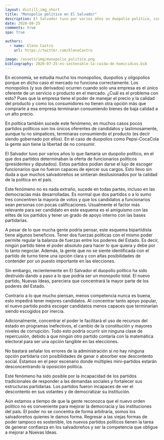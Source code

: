 ```yaml
---
layout: distill_img_short
title: "Monopolio político en El Salvador"
description: El Salvador tuvo por varios años un duopolio político, sin embargo, eso ha terminado. ¿Qué consecuencias tiene esto para la democracia? 
date: 2020-09-25
comments: true
spa: true

authors:
  - name: Eleno Castro
    url: https://twitter.com/ElenoCastro

image: /assets/img/monopolio_politico.png
bibliography: 2020-07-25-es-sostenible-la-caida-de-homicidios.bib
---
```

<p class="first-p"><span class="first-word">E</span>n economía, se estudia mucho los monopolios, duopolios y oligopolios porque en dicho caso el mercado no funciona correctamente. Los monopolios (y sus derivados) ocurren cuando solo una empresa es el único oferente de un servicio o producto en el mercado. ¿Cuál es el problema con esto? Pues que la empresa tiene el poder de manejar el precio y la calidad del producto y como los consumidores no tienen otra opción más que comprarle a esa empresa terminaran consumiendo bienes de baja calidad a un alto precio.</p>

En política también sucede este fenómeno, en muchos casos pocos partidos políticos son los únicos oferentes de candidatos y lastimosamente, aunque tu no simpatices, terminaras consumiendo el producto (es decir siendo gobernado por ellos). En el caso de duopolios como Pepsi-CocaCola la gente aún tiene la libertad de no consumir.

El Salvador tuvo por varios años lo que llamaría un duopolio político, en el que dos partidos determinaban la oferta de funcionarios políticos (presidentes y diputados). Estos partidos podían darse el lujo de escoger funcionarios que no fueron capaces de ejercer sus cargos. Esto llevo sin duda a que muchos salvadoreños se sintieran desilusionados por la calidad de la política en el país.

Este fenómeno no es nada extraño, sucede en todas partes, incluso en las democracias más desarrolladas. Es normal que dos partidos o a lo sumo tres concentren la mayoría de votos y que los candidatos a funcionarios sean personas con pocas calificaciones. Usualmente el factor más relevante para ser candidato en este esquema es el amiguismo con las elites de los partidos y tener un grado de apoyo interno con las bases partidarias.

A pesar de lo que mucha gente podría pensar, este esquema bipartidista tiene algunos beneficios. Tener dos fuerzas políticas con el mismo poder permite regular la balanza de fuerzas entre los poderes del Estado. Es decir, ningún partido tiene el poder absoluto para hacer lo que quiera y debe por lo tanto negociar. Además, la gente que no se siente identificada con el partido de turno tiene una opción clara y con altas posibilidades de contender por un puesto importante en las elecciones.

Sin embargo, recientemente en El Salvador el duopolio político ha sido destruido dando a paso a lo que podría ser un monopolio total. El nuevo partido, Nuevas Ideas, pareciera que concentrará la mayor parte de los poderes del Estado.

Contrario a lo que mucho piensan, menos competencia nunca es buena, esto impedirá tener mejores candidatos. Al concentrar tanto apoyo popular, el nuevo partido podrá escoger candidatos menos capaces que terminarían siendo escogidos por inercia.

Adicionalmente, concentrar el poder le facilitará el uso de recursos del estado en programas inefectivos, el cambio de la constitución y mayores niveles de corrupción. Todo esto podría ocurrir sin ninguna clase de repercusión, debido a que ningún otro partido contaría con la matemática electoral para ser una opción tangible en las elecciones.

No bastará señalar los errores de la administración si no hay ninguna opción partidaria con posibilidades de ganar o absorber ese descontento social. Estamos en el peor escenario donde múltiples mini-partidos estarán desconcentrando la oposición política.

Este fenómeno ha sido posible por la incapacidad de los partidos tradicionales de responder a las demandas sociales y fortalecer sus estructuras partidarias. Los partidos fueron incapaces de ver el descontento en sus votantes y de democratizar su institución.

Aún estamos a tiempo de que la gente reconozca que el nuevo orden político no es conveniente para mejorar la democracia y las instituciones del país. El poder no se concentra de forma arbitraria, somos los salvadoreños quienes le damos forma. Regresar a las viejas formas de poder tampoco es sostenible, los nuevos partidos políticos tienen la tarea de generar confianza en los salvadoreños y ser la competencia que obligue a mejorar a Nuevas Ideas.
